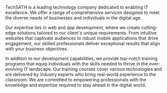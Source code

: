 TechSATH is a leading technology company dedicated to enabling IT excellence. We offer a range of comprehensive services designed to meet the diverse needs of businesses and individuals in the digital age.

Our expertise lies in web and app development, where we create cutting-edge solutions tailored to our client's unique requirements. From intuitive websites that captivate audiences to robust mobile applications that drive engagement, our skilled professionals deliver exceptional results that align with your business objectives.

In addition to our development capabilities, we provide top-notch training programs that equip individuals with the skills needed to thrive in the ever-evolving IT landscape. Our training courses cover various technologies and are delivered by industry experts who bring real-world experience to the classroom. We are committed to empowering professionals with the knowledge and expertise required to stay ahead in the digital world.
